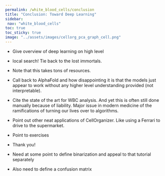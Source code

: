 ```yaml
---
permalink: /white_blood_cells/conclusion
title: "Conclusion: Toward Deep Learning"
sidebar:
 nav: "white_blood_cells"
toc: true
toc_sticky: true
image: "../assets/images/cellorg_pca_graph_cell.png"
---
```


* Give overview of deep learning on high level

* local search! Tie back to the lost immortals.

* Note that this takes tons of resources.

* Call back to AlphaFold and how disappointing it is that the models just appear to work without any higher level understanding provided (not interpretable).

* Cite the state of the art for WBC analysis. And yet this is often still done manually because of liability. Major issue in modern medicine of the ramifications of turning our lives over to algorithms.

* Point out other neat applications of CellOrganizer. Like using a Ferrari to drive to the supermarket.

* Point to exercises

* Thank you!

* Need at some point to define binarization and appeal to that tutorial separately

* Also need to define a confusion matrix

